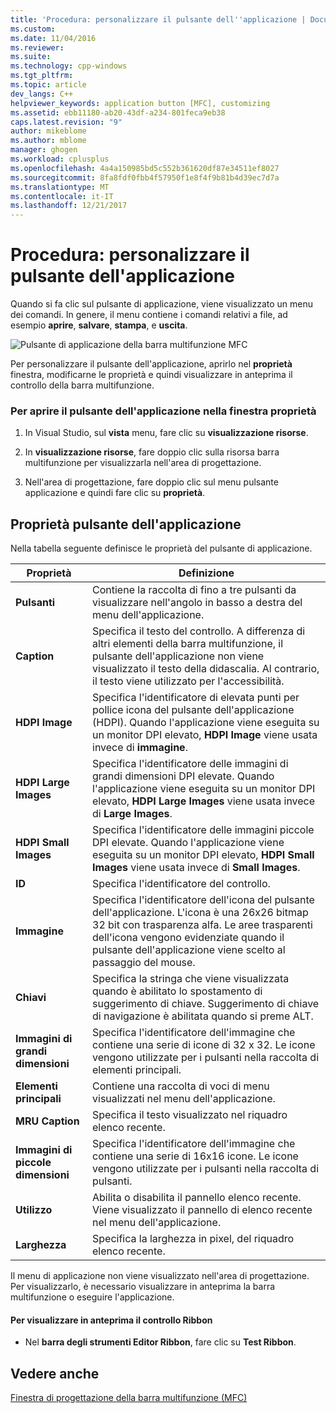 ```yaml
---
title: 'Procedura: personalizzare il pulsante dell''applicazione | Documenti Microsoft'
ms.custom: 
ms.date: 11/04/2016
ms.reviewer: 
ms.suite: 
ms.technology: cpp-windows
ms.tgt_pltfrm: 
ms.topic: article
dev_langs: C++
helpviewer_keywords: application button [MFC], customizing
ms.assetid: ebb11180-ab20-43df-a234-801feca9eb38
caps.latest.revision: "9"
author: mikeblome
ms.author: mblome
manager: ghogen
ms.workload: cplusplus
ms.openlocfilehash: 4a4a150985bd5c552b361620df87e34511ef8027
ms.sourcegitcommit: 8fa8fdf0fbb4f57950f1e8f4f9b81b4d39ec7d7a
ms.translationtype: MT
ms.contentlocale: it-IT
ms.lasthandoff: 12/21/2017
---
```

# <a name="how-to-customize-the-application-button"></a>Procedura: personalizzare il pulsante dell'applicazione
Quando si fa clic sul pulsante di applicazione, viene visualizzato un menu dei comandi. In genere, il menu contiene i comandi relativi a file, ad esempio **aprire**, **salvare**, **stampa**, e **uscita**.  
  
 ![Pulsante di applicazione della barra multifunzione MFC](../mfc/media/application_button.png "application_button")  
  
 Per personalizzare il pulsante dell'applicazione, aprirlo nel **proprietà** finestra, modificarne le proprietà e quindi visualizzare in anteprima il controllo della barra multifunzione.  
  
### <a name="to-open-the-application-button-in-the-properties-window"></a>Per aprire il pulsante dell'applicazione nella finestra proprietà  
  
1.  In Visual Studio, sul **vista** menu, fare clic su **visualizzazione risorse**.  
  
2.  In **visualizzazione risorse**, fare doppio clic sulla risorsa barra multifunzione per visualizzarla nell'area di progettazione.  
  
3.  Nell'area di progettazione, fare doppio clic sul menu pulsante applicazione e quindi fare clic su **proprietà**.  
  
## <a name="application-button-properties"></a>Proprietà pulsante dell'applicazione  
 Nella tabella seguente definisce le proprietà del pulsante di applicazione.  
  
|Proprietà|Definizione|  
|--------------|----------------|  
|**Pulsanti**|Contiene la raccolta di fino a tre pulsanti da visualizzare nell'angolo in basso a destra del menu dell'applicazione.|  
|**Caption**|Specifica il testo del controllo. A differenza di altri elementi della barra multifunzione, il pulsante dell'applicazione non viene visualizzato il testo della didascalia. Al contrario, il testo viene utilizzato per l'accessibilità.|  
|**HDPI Image**|Specifica l'identificatore di elevata punti per pollice icona del pulsante dell'applicazione (HDPI). Quando l'applicazione viene eseguita su un monitor DPI elevato, **HDPI Image** viene usata invece di **immagine**.|  
|**HDPI Large Images**|Specifica l'identificatore delle immagini di grandi dimensioni DPI elevate. Quando l'applicazione viene eseguita su un monitor DPI elevato, **HDPI Large Images** viene usata invece di **Large Images**.|  
|**HDPI Small Images**|Specifica l'identificatore delle immagini piccole DPI elevate. Quando l'applicazione viene eseguita su un monitor DPI elevato, **HDPI Small Images** viene usata invece di **Small Images**.|  
|**ID**|Specifica l'identificatore del controllo.|  
|**Immagine**|Specifica l'identificatore dell'icona del pulsante dell'applicazione. L'icona è una 26x26 bitmap 32 bit con trasparenza alfa. Le aree trasparenti dell'icona vengono evidenziate quando il pulsante dell'applicazione viene scelto al passaggio del mouse.|  
|**Chiavi**|Specifica la stringa che viene visualizzata quando è abilitato lo spostamento di suggerimento di chiave. Suggerimento di chiave di navigazione è abilitata quando si preme ALT.|  
|**Immagini di grandi dimensioni**|Specifica l'identificatore dell'immagine che contiene una serie di icone di 32 x 32. Le icone vengono utilizzate per i pulsanti nella raccolta di elementi principali.|  
|**Elementi principali**|Contiene una raccolta di voci di menu visualizzati nel menu dell'applicazione.|  
|**MRU Caption**|Specifica il testo visualizzato nel riquadro elenco recente.|  
|**Immagini di piccole dimensioni**|Specifica l'identificatore dell'immagine che contiene una serie di 16x16 icone. Le icone vengono utilizzate per i pulsanti nella raccolta di pulsanti.|  
|**Utilizzo**|Abilita o disabilita il pannello elenco recente. Viene visualizzato il pannello di elenco recente nel menu dell'applicazione.|  
|**Larghezza**|Specifica la larghezza in pixel, del riquadro elenco recente.|  
  
 Il menu di applicazione non viene visualizzato nell'area di progettazione. Per visualizzarlo, è necessario visualizzare in anteprima la barra multifunzione o eseguire l'applicazione.  
  
#### <a name="to-preview-the-ribbon-control"></a>Per visualizzare in anteprima il controllo Ribbon  
  
-   Nel **barra degli strumenti Editor Ribbon**, fare clic su **Test Ribbon**.  
  
## <a name="see-also"></a>Vedere anche  
 [Finestra di progettazione della barra multifunzione (MFC)](../mfc/ribbon-designer-mfc.md)

